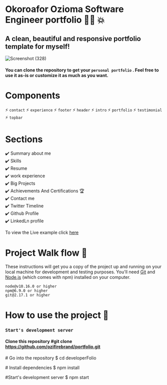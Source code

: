 # Okoroafor Ozioma Software Engineer portfolio :woman_technologist: :collision:

## A clean, beautiful and responsive portfolio template for myself!


![Screenshot (328)](https://user-images.githubusercontent.com/106816493/200988540-75824923-690d-442a-9347-8169eab690b8.png)

#### You can clone the repository to get your `personal portfolio` . Feel free to use it as-is or customize it as much as you want.


# Components

:zap: `contact`
:zap: `experience`
:zap: `footer`
:zap: `header`
:zap: `intro`
:zap: `portfolio`
:zap: `testimonial`
:zap: `topbar`


# Sections

✔️ Summary about me<br/>
✔️ Skills<br/>
✔️ Resume<br/>
✔️ work experience<br/>
✔️ Big Projects<br/>
✔️ Achievements And Certifications 🏆<br/>
✔️  Contact me<br/>
✔️ Twitter Timeline<br/>
✔️ Github Profile<br/>
✔️ LinkedLn profile<br/>

To view the Live example click <a href="https://ozifirebrand.github.io/portfolio/#home">here</a>

# Project Walk flow  🚀
These instructions will get you a copy of the project up and running on your local machine for development and testing purposes.
You'll need <a href="https://github.com/">Git</a> and <a href="https://nodejs.org/en/">Node.js</a> (which comes with npm) installed on your computer.

<div class="snippet-clipboard-content notranslate position-relative overflow-auto" data-snippet-clipboard-copy-content="node@v10.16.0 or higher
npm@6.9.0 or higher
git@2.17.1 or higher"><pre class="notranslate"><code>node@v10.16.0 or higher
npm@6.9.0 or higher
git@2.17.1 or higher
</code></pre></div>


# How to use the project 🔧


### `Start's development server`
#### Clone this repository #git clone https://github.com/ozifirebrand/portfolio.git
<!--    <title>Title</title>-->


<span class="pl-c"><span class="pl-c">#</span> Go into the repository</span>
$ <span class="pl-c1">cd</span> developerFolio

<span class="pl-c"><span class="pl-c">#</span> Install dependencies</span>
$ npm install

<span class="pl-c"><span class="pl-c">#</span>Start's development server</span>
$ npm start</pre></div>

